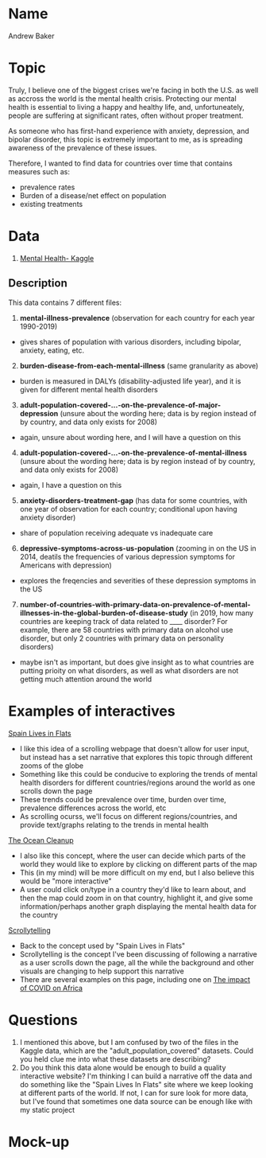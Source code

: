 # Name
Andrew Baker

# Topic
Truly, I believe one of the biggest crises we're facing in both the U.S. as well as accross the world is the mental health crisis. Protecting our mental health is essential to living a happy and healthy life, and, unfortuneately, people are suffering at significant rates, often without proper treatment.

As someone who has first-hand experience with anxiety, depression, and bipolar disorder, this topic is extremely important to me, as is spreading awareness of the prevalence of these issues.

Therefore, I wanted to find data for countries over time that contains measures such as:
- prevalence rates
- Burden of a disease/net effect on population
- existing treatments

# Data
1. [Mental Health- Kaggle](https://www.kaggle.com/datasets/imtkaggleteam/mental-health?select=3-+adult-population-covered-in-primary-data-on-the-prevalence-of-major-depression.csv)

## Description
This data contains 7 different files:
1. **mental-illness-prevalence** (observation for each country for each year 1990-2019)
- gives shares of population with various disorders, including bipolar, anxiety, eating, etc.

2. **burden-disease-from-each-mental-illness** (same granularity as above)
- burden is measured in DALYs (disability-adjusted life year), and it is given for different mental health disorders

3. **adult-population-covered-...-on-the-prevalence-of-major-depression** (unsure about the wording here; data is by region instead of by country, and data only exists for 2008)
- again, unsure about wording here, and I will have a question on this

4. **adult-population-covered-...-on-the-prevalence-of-mental-illness** (unsure about the wording here; data is by region instead of by country, and data only exists for 2008)
- again, I have a question on this

5. **anxiety-disorders-treatment-gap** (has data for some countries, with one year of observation for each country; conditional upon having anxiety disorder)
- share of population receiving adequate vs inadequate care

6. **depressive-symptoms-across-us-population** (zooming in on the US in 2014, deatils the frequencies of various depression symptoms for Americans with depression)
- explores the freqencies and severities of these depression symptoms in the US

7. **number-of-countries-with-primary-data-on-prevalence-of-mental-illnesses-in-the-global-burden-of-disease-study** (in 2019, how many countries are keeping track of data related to ____ disorder? For example, there are 58 countries with primary data on alcohol use disorder, but only 2 countries with primary data on personality disorders)
- maybe isn't as important, but does give insight as to what countries are putting prioity on what disorders, as well as what disorders are not getting much attention around the world

# Examples of interactives
[Spain Lives in Flats](https://especiales.eldiario.es/spain-lives-in-flats/)
- I like this idea of a scrolling webpage that doesn't allow for user input, but instead has a set narrative that explores this topic through different zooms of the globe
- Something like this could be conducive to exploring the trends of mental health disorders for different countries/regions around the world as one scrolls down the page
- These trends could be prevalence over time, burden over time, prevalence differences across the world, etc
- As scrolling ocurss, we'll focus on different regions/countries, and provide text/graphs relating to the trends in mental health

[The Ocean Cleanup](https://theoceancleanup.com/sources/)
- I also like this concept, where the user can decide which parts of the world they would like to explore by clicking on different parts of the map
- This (in my mind) will be more difficult on my end, but I also believe this would be "more interactive"
- A user could click on/type in a country they'd like to learn about, and then the map could zoom in on that country, highlight it, and give some information/perhaps another graph displaying the mental health data for the country

[Scrollytelling](https://www.vev.design/blog/scrollytelling-examples/)
- Back to the concept used by "Spain Lives in Flats"
- Scrollytelling is the concept I've been discussing of following a narrative as a user scrolls down the page, all the while the background and other visuals are changing to help support this narrative
- There are several examples on this page, including one on [The impact of COVID on Africa](https://mo.ibrahim.foundation/our-research/data-stories/covid-19-africa-challenging-road-recovery)

# Questions
1. I mentioned this above, but I am confused by two of the files in the Kaggle data, which are the "adult_population_covered" datasets. Could you held clue me into what these datasets are describing?
2. Do you think this data alone would be enough to build a quality interactive website? I'm thinking I can build a narrative off the data and do something like the "Spain Lives In Flats" site where we keep looking at different parts of the world. If not, I can for sure look for more data, but I've found that sometimes one data source can be enough like with my static project

# Mock-up